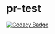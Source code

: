 # pr-test

[![Codacy Badge](https://api.codacy.com/project/badge/Grade/15b79ff639ef4408978872a66b1cf044)](https://app.codacy.com/gh/qamine-test/pr-test?utm_source=github.com&utm_medium=referral&utm_content=qamine-test/pr-test&utm_campaign=Badge_Grade_Settings)
